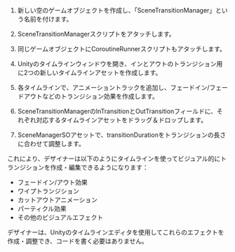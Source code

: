 1. 新しい空のゲームオブジェクトを作成し、「SceneTransitionManager」という名前を付けます。

2. SceneTransitionManagerスクリプトをアタッチします。

3. 同じゲームオブジェクトにCoroutineRunnerスクリプトもアタッチします。

4. Unityのタイムラインウィンドウを開き、インとアウトのトランジション用に2つの新しいタイムラインアセットを作成します。

5. 各タイムラインで、アニメーショントラックを追加し、フェードイン/フェードアウトなどのトランジション効果を作成します。

6. SceneTransitionManagerのInTransitionとOutTransitionフィールドに、それぞれ対応するタイムラインアセットをドラッグ＆ドロップします。

7. SceneManagerSOアセットで、transitionDurationをトランジションの長さに合わせて調整します。

これにより、デザイナーは以下のようにタイムラインを使ってビジュアル的にトランジションを作成・編集できるようになります：

- フェードイン/アウト効果
- ワイプトランジション
- カットアウトアニメーション
- パーティクル効果
- その他のビジュアルエフェクト

デザイナーは、Unityのタイムラインエディタを使用してこれらのエフェクトを作成・調整でき、コードを書く必要はありません。

